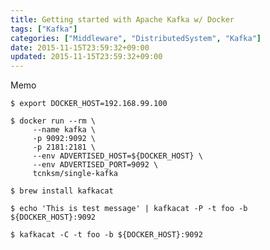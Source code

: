 ```yaml
---
title: Getting started with Apache Kafka w/ Docker
tags: ["Kafka"]
categories: ["Middleware", "DistributedSystem", "Kafka"]
date: 2015-11-15T23:59:32+09:00
updated: 2015-11-15T23:59:32+09:00
---
```


Memo

```
$ export DOCKER_HOST=192.168.99.100
```

``` console
$ docker run --rm \
     --name kafka \
     -p 9092:9092 \
     -p 2181:2181 \
     --env ADVERTISED_HOST=${DOCKER_HOST} \
     --env ADVERTISED_PORT=9092 \
     tcnksm/single-kafka
```

``` console
$ brew install kafkacat
```

``` console
$ echo 'This is test message' | kafkacat -P -t foo -b ${DOCKER_HOST}:9092
```

``` console
$ kafkacat -C -t foo -b ${DOCKER_HOST}:9092
```

